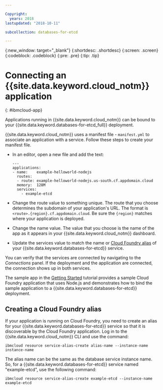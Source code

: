 ```yaml
---

Copyright:
  years: 2018
lastupdated: "2018-10-11"

subcollection: databases-for-etcd

---
```


{:new_window: target="_blank"}
{:shortdesc: .shortdesc}
{:screen: .screen}
{:codeblock: .codeblock}
{:pre: .pre}
{:tip: .tip}

# Connecting an {{site.data.keyword.cloud_notm}} application
{: #ibmcloud-app}

Applications running in {{site.data.keyword.cloud_notm}} can be bound to your {{site.data.keyword.databases-for-etcd_full}} deployment. 

{{site.data.keyword.cloud_notm}} uses a manifest file - `manifest.yml` to associate an application with a service. Follow these steps to create your manifest file.
- In an editor, open a new file and add the text:
  ```
  ---
  applications:
  - name:    example-helloworld-nodejs
    routes:
    - route: example-helloworld-nodejs.us-south.cf.appdomain.cloud
    memory:  128M
    services:
      - example-etcd
  ```

- Change the route value to something unique. The route that you choose determines the subdomain of your application's URL. The format is `<route>.{region}.cf.appdomain.cloud`. Be sure the `{region}` matches where your application is deployed.
- Change the name value. The value that you choose is the name of the app as it appears in your {{site.data.keyword.cloud_notm}} dashboard.
- Update the services value to match the name or [Cloud Foundry alias](#create-alias) of your {{site.data.keyword.databases-for-etcd}} service.

You can verify that the services are connected by navigating to the _Connections_ panel. If the deployment and the application are connected, the connection shows up in both services.

The sample app in the [Getting Started](/docs/services/databases-for-etcd?topic=databases-for-etcd-getting-started) tutorial provides a sample Cloud Foundry application that uses Node.js and demonstrates how to bind the sample application to a {{site.data.keyword.databases-for-etcd}} deployment.

## Creating a Cloud Foundry alias

If your application is running on Cloud Foundry, you need to create an alias for your {{site.data.keyword.databases-for-etcd}} service so that it is discoverable by the Cloud Foundry application. Log in to the {{site.data.keyword.cloud_notm}} CLI and use the command:

`ibmcloud resource service-alias-create alias-name --instance-name instance-name`

The alias name can be the same as the database service instance name. So, for a {{site.data.keyword.databases-for-etcd}} service named "example-etcd", use the following command:

`ibmcloud resource service-alias-create example-etcd --instance-name example-etcd`
